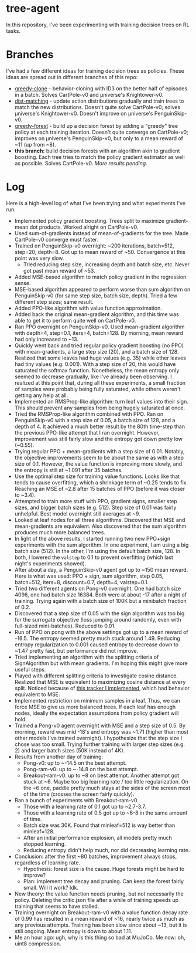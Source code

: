 # tree-agent

In this repository, I've been experimenting with training decision trees on RL tasks.

# Branches

I've had a few different ideas for training decision trees as policies. These ideas are spread out in different branches of this repo:

 * [greedy-clone](https://github.com/unixpickle/treeagent/tree/greedy-clone) - behavior-cloning with ID3 on the better half of episodes in a batch. Solves CartPole-v0 and µniverse's Knightower-v0.
 * [dist-matching](https://github.com/unixpickle/treeagent/tree/dist-matching) - update action distributions gradually and train trees to match the new distributions. Doesn't quite solve CartPole-v0; solves µniverse's Knightower-v0. Doesn't improve on µniverse's PenguinSkip-v0.
 * [greedy-forest](https://github.com/unixpickle/treeagent/tree/greedy-forest) - build up a decision forest by adding a "greedy" tree policy at each training iteration. Doesn't quite converge on CartPole-v0; improves on µniverse's PenguinSkip-v0, but only to a mean reward of ~11 (up from ~8).
 * **this branch:** build decision forests with an algorithm akin to gradient boosting. Each tree tries to match the policy gradient estimator as well as possible. Solves CartPole-v0. *More results pending.*

# Log

Here is a high-level log of what I've been trying and what experiments I've run:

 * Implemented policy gradient boosting. Trees split to maximize gradient-mean dot products. Worked alright on CartPole-v0.
 * Used sum-of-gradients instead of mean-of-gradients for the tree. Made CartPole-v0 converge must faster.
 * Trained on PenguinSkip-v0 overnight: ~200 iterations, batch=512, step=20, depth=8. Got up to mean reward of ~50. Convergence at this point was very slow.
   * Tried reducing step size, increasing depth and batch size, etc. Never got past mean reward of ~53.
 * Added MSE-based algorithm to match policy gradient in the regression sense.
 * MSE-based algorithm appeared to perform worse than sum algorithm on PenguinSkip-v0 (for same step size, batch size, depth). Tried a few different step sizes; same result.
 * Added PPO-like algorithm with value function approximation.
 * Added back the original mean-gradient algorithm, and this time was able to get it to perform quite well on CartPole-v0.
 * Ran PPO overnight on PenguinSkip-v0. Used mean-gradient algorithm with depth=4, step=0.1, iters=4, batch=128. By morning, mean reward had only increased to ~13.
 * Quickly went back and tried regular policy gradient boosting (no PPO) with mean-gradients, a large step size (20), and a batch size of 128. Realized that some leaves had huge values (e.g. 35) while other leaves had tiny values (e.g. 0.001). With a step size of 20, this would have saturated the softmax function. Nonetheless, the mean entropy only seemed to decrease gradually, like I've already been observing. I realized at this point that, during all these experiments, a small fraction of samples were probably being fully saturated, while others weren't getting any help at all.
 * Implemented an RMSProp-like algorithm: turn leaf values into their sign. This should prevent any samples from being hugely saturated at once.
 * Tried the RMSProp-like algorithm combined with PPO. Ran on PenguinSkip-v0 with a step size of 0.05, a batch size of 128, and a depth of 4. It achieved a much better result by the 80th time-step than the previous PPO-like attempt that I ran overnight. However, improvement was still fairly slow and the entropy got down pretty low (~0.55).
 * Trying regular PPO + mean-gradients with a step size of 0.01. Notably, the objective improvements seem to be about the same as with a step size of 0.1. However, the value function is improving more slowly, and the entropy is still at ~1.091 after 35 batches.
 * Use the optimal step size for training value functions. Looks like that tends to cause overfitting, which a shrinkage term of ~0.25 tends to fix. Reaching an MSE of ~2.8 after 15 batches of PPO (before it was closer to ~3.4).
 * Attempted to train more stuff with PPO, gradient signs, smaller step sizes, and bigger batch sizes (e.g. 512). Step size of 0.01 was fairly unhelpful. Best model overnight still averages at ~9.
 * Looked at leaf nodes for all three algorithms. Discovered that MSE and mean-gradients are equivalent. Also discovered that the sum algorithm produces much more balanced trees.
 * In light of the above results, I started running two new PPO+sign experiments with the sum algorithm. In one experiment, I am using a big batch size (512). In the other, I'm using the default batch size, 128. In both, I lowered the `valstep` to 0.1 to prevent overfitting (which last night's experiments showed).
 * After about a day, a PenguinSkip-v0 agent got up to ~150 mean reward. Here is what was used: PPO + sign, sum algorithm, step 0.05, batch=512, iters=8, discount=0.7, depth=4, valstep=0.1.
 * Tried two different agents on Pong-v0 overnight. One had batch size 4096, one had batch size 16384. Both were at about -17 after a night of training. Trying again with a batch size of 100K but a minibatch fraction of 0.2.
 * Discovered that a step size of 0.05 with the sign algorithm was too big for the surrogate objective (loss jumping around randomly, even with full-sized mini-batches). Reduced to 0.01.
 * Run of PPO on pong with the above settings got up to a mean reward of -16.5. The entropy seemed pretty much stuck around 1.49. Reducing entropy regularization to 0.001 caused entropy to decrease down to ~1.47 pretty fast, but performance did not improve.
 * Tried implementing an algorithm with the splitting criteria of SignAlgorithm but with mean gradients. I'm hoping this might give more useful steps.
 * Played with different splitting criteria to investigate cosine distance. Realized that MSE is equivalent to maximizing cosine distance at every split. Noticed because of [this tracker I implemented](https://gist.github.com/unixpickle/2e3a4358c1c9565466198b7a410ab82f), which had behavior equivalent to MSE.
 * Implemented restriction on minimum samples in a leaf. Thus, we can force MSE to give us more balanced trees. If each leaf has enough nodes, ideally the expectation assumptions from policy gradient will hold.
 * Trained a Pong-v0 agent overnight with MSE and a step size of 0.5. By morning, reward was mid -18's and entropy was ~1.71 (higher than most other models I've trained overnight). I hypothesize that the step size I chose was too small. Trying further training with larger step sizes (e.g. 2) and larger batch sizes (50K instead of 4K).
 * Results from another day of training:
   * Pong-v0: up to ~-14.5 on the best attempt.
   * Pong-ram-v0: up to ~-14.8 on the best attempt.
   * Breakout-ram-v0: up to ~8 on best attempt. Another attempt got stuck at ~6. Maybe too big learning rate / too little regularization. On the ~6 one, paddle pretty much stays at the sides of the screen most of the time (crosses the screen fairly quickly).
 * Ran a bunch of experiments with Breakout-ram-v0.
   * Those with a learning rate of 0.1 got up to ~2.7-3.7.
   * Those with a learning rate of 0.5 got up to ~6-8 in the same amount of time.
   * Batch size was 30K. Found that minleaf=512 is way better than minleaf=128.
   * After an initial performance explosion, all models pretty much stopped learning.
   * Reducing entropy didn't help much, nor did decreasing learning rate.
 * Conclusion: after the first ~80 batches, improvement always stops, regardless of learning rate.
   * Hypothesis: forest size is the cause. Huge forests might be hard to improve?
   * Plan: implement tree decay and pruning. Can keep the forest fairly small. Will it work? Idk.
 * New theory: the value function needs pruning, but not necessarily the policy. Deleting the critic.json file after a while of training speeds up training that seems to have stalled.
 * Training overnight on Breakout-ram-v0 with a value function decay rate of 0.99 has resulted in a mean reward of ~16, nearly twice as much as any previous attempts. Training has been slow since about ~13, but it is still ongoing. Mean entropy is down to about 1.11.
 * Me an hour ago: ugh, why is this thing so bad at MuJoCo. Me now: oh, uint8 compression.
